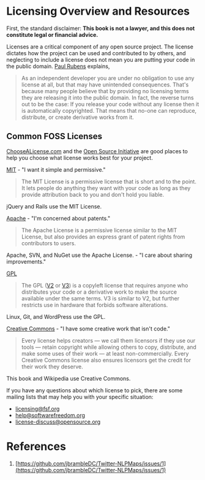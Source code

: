# Licensing Overview and Resources

First, the standard disclaimer: **This book is not a lawyer, and this does not
constitute legal or financial advice.**

Licenses are a critical component of any open source project. The license
dictates how the project can be used and contributed to by others, and
neglecting to include a license does not mean you are putting your code in the
public domain. [Paul Rubens](//www.cio.com/article/2382115/open-source-tools/how-to-choose-the-best-license-for-your-open-source-software-project.html)
explains,

> As an independent developer you are under no obligation to use any license at
all, but that may have unintended consequences. That's because many people
believe that by providing no licensing terms they are releasing it into the
public domain. In fact, the reverse turns out to be the case: If you release
your code without any license then it is automatically copyrighted. That means
that no-one can reproduce, distribute, or create derivative works from it.

## Common FOSS Licenses

[ChooseALicense.com](//choosealicense.com) and the
[Open Source Initiative](//opensource.org/licenses) are good places to help you
choose what license works best for your project.

[MIT](//opensource.org/licenses/MIT) - "I want it simple and permissive."

> The MIT License is a permissive license that is short and to the point. It
lets people do anything they want with your code as long as they provide
attribution back to you and don't hold you liable.

jQuery and Rails use the MIT License.

[Apache](//opensource.org/licenses/Apache-2.0) - "I'm concerned about patents."

> The Apache License is a permissive license similar to the MIT License, but
also provides an express grant of patent rights from contributors to users.

Apache, SVN, and NuGet use the Apache License. - "I care about sharing
improvements."

[GPL](//opensource.org/licenses/gpl-license)

> The GPL ([V2](http://opensource.org/licenses/GPL-2.0) or
[V3](http://opensource.org/licenses/GPL-3.0)) is a copyleft license that
requires anyone who distributes your code or a derivative work to make the
source available under the same terms. V3 is similar to V2, but further
restricts use in hardware that forbids software alterations.

Linux, Git, and WordPress use the GPL.

[Creative Commons](//creativecommons.org/choose/?lang=en) - "I have some
creative work that isn't code."

> Every license helps creators — we call them licensors if they use our tools —
retain copyright while allowing others to copy, distribute, and make some uses
of their work — at least non-commercially. Every Creative Commons license also
ensures licensors get the credit for their work they deserve.

This book and Wikipedia use Creative Commons.

If you have any questions about which license to pick, there are some mailing
lists that may help you with your specific situation:

* [licensing@fsf.org](mailto:licensing@fsf.org)
* [help@softwarefreedom.org](mailto:help@softwarefreedom.org)
* [license-discuss@opensource.org](mailto:license-discuss@opensource.org)

# References

1. [https://github.com/jbrambleDC/Twitter-NLPMaps/issues/1](https://github.com/jbrambleDC/Twitter-NLPMaps/issues/1)
